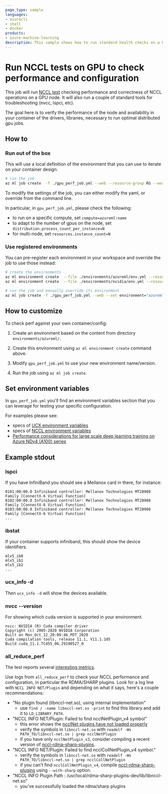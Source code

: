 ```yaml
---
page_type: sample
languages:
- azurecli
- shell
- docker
products:
- azure-machine-learning
description: This sample shows how to run standard health checks on a GPU cluster to test performance and correctness of distributed multinode GPU jobs. It helps with troubleshooting performance issues related to the environment and container.
---
```


# Run NCCL tests on GPU to check performance and configuration

This job will run [NCCL test](https://github.com/NVIDIA/nccl-tests) checking performance and correctness of NCCL operations on a GPU node. It will also run a couple of standard tools for troubleshooting (nvcc, lspci, etc).

The goal here is to verify the performance of the node and availability in your container of the drivers, libraries, necessary to run optimal distributed gpu jobs.

## How to

### Run out of the box

This will use a local definition of the environment that you can use to iterate on your container design.

```bash
# run the job
az ml job create  -f ./gpu_perf_job.yml --web --resource-group RG --workspace-name WS
```

To modify the settings of the job, you can either modify the yaml, or override from the command line.

In particular, in `gpu_perf_job.yml`, please check the following:
- to run on a specific compute, set `compute=azureml:name`
- to adapt to the number of gpus on the node, set `distribution.process_count_per_instance=N`
- for multi-node, set `resources.instance_count=N`

### Use registered environments

You can pre-register each environment in your workspace and override the job to use those instead:

```bash
# create the environments
az ml environment create  --file ./environments/azureml/env.yml --resource-group RG --workspace-name WS
az ml environment create  --file ./environments/nvidia/env.yml --resource-group RG --workspace-name WS

# run the job and manually override its environment
az ml job create -f ./gpu_perf_job.yml --web --set environment="azureml:nccltests_azureml:openmpi4.1.0-cuda11.1-cudnn8-ubuntu18.04" --resource-group RG --workspace-name WS
```

## How to customize

To check perf against your own container/config:

1. Create an environment based on the content from directory `environments/azureml/`.

2. Create this environment using `az ml environment create` command above.

3. Modify `gpu_perf_job.yml` to use your new environment name/version.

4. Run the job using `az ml job create`.

## Set environment variables

In `gpu_perf_job.yml` you'll find an environment variables section that you can leverage for testing your specific configuration.

For examples please see:
- specs of [UCX environment variables](https://rocmdocs.amd.com/en/latest/Remote_Device_Programming/UCXenv.html)
- specs of [NCCL environment variables](https://docs.nvidia.com/deeplearning/nccl/user-guide/docs/env.html)
- [Performance considerations for large scale deep learning training on Azure NDv4 (A100) series](https://techcommunity.microsoft.com/t5/azure-global/performance-considerations-for-large-scale-deep-learning/ba-p/2693834)

## Example stdout

### lspci

If you have InfiniBand you should see a Mellanox card in there, for instance:

```
0101:00:00.0 Infiniband controller: Mellanox Technologies MT28908 Family [ConnectX-6 Virtual Function]
0102:00:00.0 Infiniband controller: Mellanox Technologies MT28908 Family [ConnectX-6 Virtual Function]
0103:00:00.0 Infiniband controller: Mellanox Technologies MT28908 Family [ConnectX-6 Virtual Function]
...
```

### ibstat

If your container supports infiniband, this should show the device identifiers.

```
mlx5_ib0
mlx5_ib1
mlx5_ib2
...
```

### ucx_info -d

Then `ucx_info -d` will show the devices available.

### nvcc --version

For showing which cuda version is supported in your environment.

```
nvcc: NVIDIA (R) Cuda compiler driver
Copyright (c) 2005-2020 NVIDIA Corporation
Built on Mon_Oct_12_20:09:46_PDT_2020
Cuda compilation tools, release 11.1, V11.1.105
Build cuda_11.1.TC455_06.29190527_0
```

### all_reduce_perf

The test reports several [interesting metrics](https://github.com/NVIDIA/nccl-tests/blob/master/doc/PERFORMANCE.md).

Use logs from `all_reduce_perf` to check your NCCL performance and configuration, in particular the RDMA/SHARP plugins. Look for a log line with `NCCL INFO NET/Plugin` and depending on what it says, here's a couple recommendations:

- "No plugin found (libnccl-net.so), using internal implementation"
  - use `find / -name libnccl-net.so -print` to find this library and add it to `LD_LIBRARY_PATH`.
- "NCCL INFO NET/Plugin: Failed to find ncclNetPlugin_v4 symbol"
  - this error shows the [ncclNet plugins have not loaded properly](https://github.com/NVIDIA/nccl/blob/3c223c105a24dff651a67c26fd5f92ba45844345/src/net.cc#L110)
  - verify the symbols in `libnccl-net.so` with `readelf -Ws PATH_TO/libnccl-net.so | grep ncclNetPlugin`
  - if you have only `ncclNetPlugin_v3`, consider compiling a recent version of [nccl-rdma-sharp-plugins](https://github.com/Mellanox/nccl-rdma-sharp-plugins).
- "NCCL INFO NET/Plugin: Failed to find ncclCollNetPlugin_v4 symbol."
  - verify the symbols in `libnccl-net.so` with `readelf -Ws PATH_TO/libnccl-net.so | grep ncclCollNetPlugin`
  - if you can't find `ncclCollNetPlugin_v4`, compile [nccl-rdma-sharp-plugins](https://github.com/Mellanox/nccl-rdma-sharp-plugins) using `--with-sharp` option.
- "NCCL INFO Plugin Path : /usr/local/rdma-sharp-plugins-dev/lib/libnccl-net.so"
  - you've successfully loaded the rdma/sharp plugins
